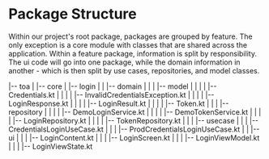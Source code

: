 # Package Structure

Within our project's root package, packages are grouped by feature. The only exception is a core module with classes that are shared across the application. Within a feature package, information is split by responsibility. The ui code will go into one package, while the domain information in another - which is then split by use cases, repositories, and model classes.

|-- toa
|   |-- core
|   |-- login
|   |   |-- domain
|   |   |   |-- model
|   |   |   |   |-- Credentials.kt
|   |   |   |   |-- InvalidCredentialsException.kt
|   |   |   |   |-- LoginResponse.kt
|   |   |   |   |-- LoginResult.kt
|   |   |   |   |-- Token.kt
|   |   |   |-- repository
|   |   |   |   |-- DemoLoginService.kt
|   |   |   |   |-- DemoTokenService.kt
|   |   |   |   |-- LoginRepository.kt
|   |   |   |   |-- TokenRepository.kt
|   |   |   |-- usecase
|   |   |       |-- CredentialsLoginUseCase.kt
|   |   |       |-- ProdCredentialsLoginUseCase.kt
|   |   |-- ui
|   |   |   |-- LoginContent.kt
|   |   |   |-- LoginScreen.kt
|   |   |   |-- LoginViewModel.kt
|   |   |   |-- LoginViewState.kt


